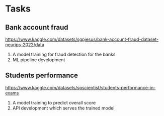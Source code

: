 # Tasks

## Bank account fraud

https://www.kaggle.com/datasets/sgpjesus/bank-account-fraud-dataset-neurips-2022/data
1. A model training for fraud detection for the banks 
2. ML pipeline development


## Students performance

https://www.kaggle.com/datasets/spscientist/students-performance-in-exams
1. A model training to predict overall score
2. API development which serves the trained model

